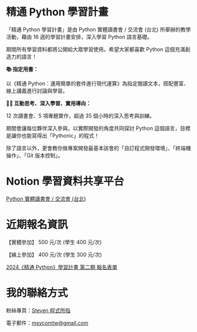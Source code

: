 # 精通 Python 學習計畫

「精通 Python 學習計畫」是由 Python 實體讀書會 / 交流會 (台北) 所舉辦的教學活動，藉由 16 週的學習計畫安排，深入學習 Python 語言基礎。

期間所有學習資料都將公開給大眾學習使用。希望大家都喜歡 Python 這個充滿創造力的語言！

**📚 指定用書：**

以《精通 Python：運用簡單的套件進行現代運算》為指定閱讀文本，搭配豐富、線上講義進行討論與學習。

**👨‍🏫 互動思考、深入學習、實用導向：**

12 次讀書會、5 項專題實作，超過 35 個小時的深入思考與訓練。

期間會讓每位夥伴深入參與，以實際開發的角度共同探討 Python 這個語言，目標是讓你也能寫得出「Pythonic」的程式！

除了語言以外，更會教你做專案開發最基本該會的「自訂程式開發環境」、「終端機操作」、「Git 版本控制」。

# Notion 學習資料共享平台

[Python 實體讀書會 / 交流會 (台北)](https://www.notion.so/Python-d12c0389e5874dceb9273432b849cd59)

# 近期報名資訊

【實體參加】 500 元/次 (學生 400 元/次)

【線上參加】 400 元/次 (學生 300 元/次)

[2024《精通 Python》學習計畫 第二期 報名表單](https://docs.google.com/forms/d/1zhyVoJ76TbC8UHIxbL2KE7xpgho6AP1WtzPxzcBencA/edit)

# 我的聯絡方式

粉絲專頁：[Steven 程式所指](https://www.facebook.com/profile.php?id=61551329014694)

電子郵件：msycomtw@gmail.com
